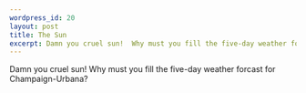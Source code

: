 ```yaml
--- 
wordpress_id: 20
layout: post
title: The Sun
excerpt: Damn you cruel sun!  Why must you fill the five-day weather forcast for Champaign-Urbana?
---
```

Damn you cruel sun!  Why must you fill the five-day weather forcast for Champaign-Urbana?
